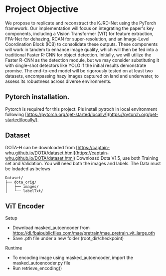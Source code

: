 # Project Objective

We propose to replicate and reconstruct the KJRD-Net using the PyTorch framework. Our implementation will focus on integrating the paper's key components, including a Vision Transformer (ViT) for feature extraction, FFA-Net for dehazing, RCAN for super-resolution, and an Image-Level Coordination Block (ICB) to consolidate these outputs. These components will work in tandem to enhance image quality, which will then be fed into a traditional Faster R-CNN for object detection. Initially, we will utilize the Faster R-CNN as the detection module, but we may consider substituting it with single-shot detectors like YOLO if the initial results demonstrate promise. The end-to-end model will be rigorously tested on at least two datasets, encompassing hazy images captured on land and underwater, to assess its robustness across diverse environments. 

## Pytorch installation.
Pytorch is required for this project.
Pls install pytroch in local environment following [https://pytorch.org/get-started/locally/](https://pytorch.org/get-started/locally/).

## Dataset
DOTA-H can be downloaded from [https://captain-whu.github.io/DOTA/dataset.html](https://captain-whu.github.io/DOTA/dataset.html)
Downloasd Dota V1.5, use both Training set and Validation. You will need both the images and labels.
The Data must be lodaded as belows
```
Dataset/
├── dota_orig/
│   ├── images/
│   └── labelTxt/
```

## ViT Encoder
Setup
- Download masked_autoencoder from https://dl.fbaipublicfiles.com/mae/pretrain/mae_pretrain_vit_large.pth
- Save .pth file under a new folder (root_dir/checkpoint)

Runtime
- To encoding image using masked_autoencoder, import the masked_autoencoder.py file 
- Run retrieve_encoding()
